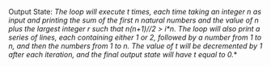 Output State: **The loop will execute t times, each time taking an integer n as input and printing the sum of the first n natural numbers and the value of n plus the largest integer r such that n*(n+1)//2 > i*n. The loop will also print a series of lines, each containing either 1 or 2, followed by a number from 1 to n, and then the numbers from 1 to n. The value of t will be decremented by 1 after each iteration, and the final output state will have t equal to 0.**